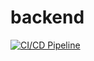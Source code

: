# backend

[![CI/CD Pipeline](https://github.com/truonghet/backend/actions/workflows/deploy.yml/badge.svg)](https://github.com/truonghet/backend/actions/workflows/deploy.yml)
